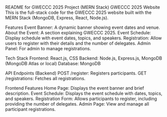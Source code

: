 README for GWECCC 2025 Project (MERN Stack)
GWECCC 2025 Website
This is the full-stack code for the GWECCC 2025 website built with the MERN Stack (MongoDB, Express, React, Node.js).


Features
Event Banner: A dynamic banner showing event dates and venue.
About the Event: A section explaining GWECCC 2025.
Event Schedule: Display schedule with event dates, topics, and speakers.
Registration: Allow users to register with their details and the number of delegates.
Admin Panel: For admin to manage registrations.


Tech Stack
Frontend: React.js, CSS
Backend: Node.js, Express.js,  MongoDB (MongoDB Atlas or local)
Database: MongoDB

API Endpoints (Backend)
POST /register: Registers participants.
GET /registrations: Fetches all registrations.


Frontend Features
Home Page: Displays the event banner and brief description.
Event Schedule: Displays the event schedule with dates, topics, and speakers.
Registration Form: Allows participants to register, including providing the number of delegates.
Admin Page: View and manage all participant registrations.
